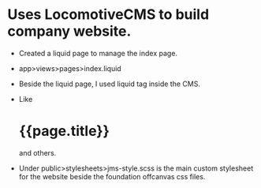 Uses LocomotiveCMS to build company website.
================================================

- Created a liquid page to manage the index page.
- app>views>pages>index.liquid
- Beside the liquid page, I used liquid tag inside the CMS.
- Like <h1>{{page.title}}</h1> and others.

- Under public>stylesheets>jms-style.scss is the main custom stylesheet for the website beside the foundation offcanvas css files. 
